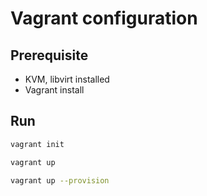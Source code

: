# Vagrant configuration

## Prerequisite

* KVM, libvirt installed
* Vagrant install

## Run

```sh
vagrant init

vagrant up

vagrant up --provision
```
